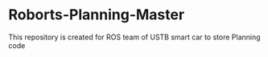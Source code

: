 # Roborts-Planning-Master
This repository is created for ROS team of USTB smart car to store Planning code
